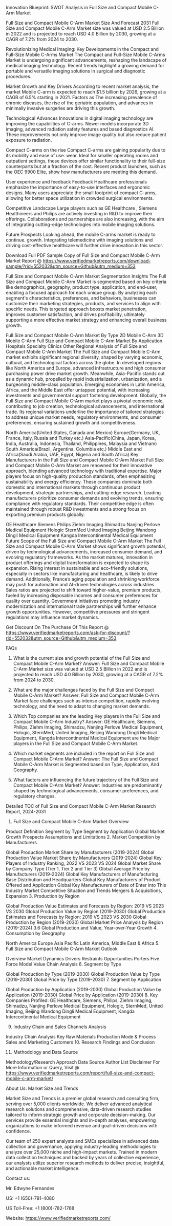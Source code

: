 Innovation Blueprint: SWOT Analysis in Full Size and Compact Mobile C-Arm Market


Full Size and Compact Mobile C-Arm Market Size And Forecast 2031
Full Size and Compact Mobile C-Arm Market size was valued at USD 2.5 Billion in 2022 and is projected to reach USD 4.0 Billion by 2030, growing at a CAGR of 7.2% from 2024 to 2030.

Revolutionizing Medical Imaging: Key Developments in the Compact and Full-Size Mobile C-Arms Market
The Compact and Full-Size Mobile C-Arms Market is undergoing significant advancements, reshaping the landscape of medical imaging technology. Recent trends highlight a growing demand for portable and versatile imaging solutions in surgical and diagnostic procedures.

Market Growth and Key Drivers
According to recent market analysis, the market Mobile C-arm is expected to reach $1.5 billion by 2026, growing at a CAGR of 6.5% starting in 2021. Factors as The increasing prevalence of chronic diseases, the rise of the geriatric population, and advances in minimally invasive surgeries are driving this growth.

Technological Advances
Innovations in digital imaging technology are improving the capabilities of C-arms. Newer models incorporate 3D imaging, advanced radiation safety features and based diagnostics AI. These improvements not only improve image quality but also reduce patient exposure to radiation.

Compact C-arms on the rise
Compact C-arms are gaining popularity due to its mobility and ease of use. wear. Ideal for smaller operating rooms and outpatient settings, these devices offer similar functionality to their full-size counterparts but at a fraction of the cost. Recent product launches, such as the OEC 9900 Elite, show how manufacturers are meeting this demand.

User experience and feedback
Feedback Healthcare professionals emphasize the importance of easy-to-use interfaces and ergonomic designs. Many users appreciate the small footprint of compact C-arms, allowing for better space utilization in crowded surgical environments.

Competitive Landscape
Large players such as GE Healthcare , Siemens Healthineers and Philips are actively investing in R&D to improve their offerings. Collaborations and partnerships are also increasing, with the aim of integrating cutting-edge technologies into mobile imaging solutions.

Future Prospects
Looking ahead, the mobile C-arms market is ready to continue. growth. Integrating telemedicine with imaging solutions and driving cost-effective healthcare will further drive innovation in this sector.

Download Full PDF Sample Copy of Full Size and Compact Mobile C-Arm Market Report @ https://www.verifiedmarketreports.com/download-sample/?rid=552032&utm_source=Github&utm_medium=353

Full Size and Compact Mobile C-Arm Market Segmentation Insights
The Full Size and Compact Mobile C-Arm Market is segmented based on key criteria like demographics, geography, product type, application, and end-user, enabling a focused approach for each unique group. By analyzing each segment's characteristics, preferences, and behaviors, businesses can customize their marketing strategies, products, and services to align with specific needs. This targeted approach boosts market penetration, improves customer satisfaction, and drives profitability, ultimately supporting a more effective market strategy and enhancing overall business growth.

Full Size and Compact Mobile C-Arm Market By Type
2D Mobile C-Arm
3D Mobile C-Arm
Full Size and Compact Mobile C-Arm Market By Application
Hospitals
Specialty Clinics
Other
Regional Analysis of Full Size and Compact Mobile C-Arm Market
The Full Size and Compact Mobile C-Arm market exhibits significant regional diversity, shaped by varying economic, cultural, and technological factors across the globe. In developed regions like North America and Europe, advanced infrastructure and high consumer purchasing power drive market growth. Meanwhile, Asia-Pacific stands out as a dynamic hub, propelled by rapid industrialization, urbanization, and a burgeoning middle-class population. Emerging economies in Latin America, Africa, and the Middle East offer untapped potential, with increasing investments and governmental support fostering development. Globally, the Full Size and Compact Mobile C-Arm market plays a pivotal economic role, contributing to job creation, technological advancements, and international trade. Its regional variations underline the importance of tailored strategies to address unique market needs, regulatory environments, and consumer preferences, ensuring sustained growth and competitiveness.

North America(United States, Canada and Mexico)
Europe(Germany, UK, France, Italy, Russia and Turkey etc.)
Asia-Pacific(China, Japan, Korea, India, Australia, Indonesia, Thailand, Philippines, Malaysia and Vietnam)
South America(Brazil, Argentina, Columbia etc.)
Middle East and Africa(Saudi Arabia, UAE, Egypt, Nigeria and South Africa)
Key Manufacturers in the Full Size and Compact Mobile C-Arm Market
Full Size and Compact Mobile C-Arm Market are renowned for their innovative approach, blending advanced technology with traditional expertise. Major players focus on high-quality production standards, often emphasizing sustainability and energy efficiency. These companies dominate both domestic and international markets through continuous product development, strategic partnerships, and cutting-edge research. Leading manufacturers prioritize consumer demands and evolving trends, ensuring compliance with regulatory standards. Their competitive edge is often maintained through robust R&D investments and a strong focus on exporting premium products globally.

GE Healthcare
Siemens
Philips
Ziehm Imaging
Shimadzu
Nanjing Perlove Medical Equipment
Hologic
SternMed
United Imaging
Beijing Wandong Dingli Medical Equipment
Kangda Intercontinental Medical Equipment
Future Scope of the Full Size and Compact Mobile C-Arm Market
The Full Size and Compact Mobile C-Arm Market shows significant growth potential, driven by technological advancements, increased consumer demand, and evolving regulatory frameworks. As the market matures, innovation in product offerings and digital transformation is expected to shape its expansion. Rising interest in sustainable and eco-friendly solutions, especially in sectors like manufacturing and healthcare, is likely to drive demand. Additionally, France’s aging population and shrinking workforce may push for automation and AI-driven technologies across industries. Sales ratios are projected to shift toward higher-value, premium products, fueled by increasing disposable incomes and consumer preferences for quality over quantity. Government initiatives promoting industry modernization and international trade partnerships will further enhance growth opportunities. However, competitive pressures and stringent regulations may influence market dynamics.

Get Discount On The Purchase Of This Report @ https://www.verifiedmarketreports.com/ask-for-discount/?rid=552032&utm_source=Github&utm_medium=353

FAQs
1. What is the current size and growth potential of the Full Size and Compact Mobile C-Arm Market?
Answer: Full Size and Compact Mobile C-Arm Market size was valued at USD 2.5 Billion in 2022 and is projected to reach USD 4.0 Billion by 2030, growing at a CAGR of 7.2% from 2024 to 2030.

2. What are the major challenges faced by the Full Size and Compact Mobile C-Arm Market?
Answer: Full Size and Compact Mobile C-Arm Market face challenges such as intense competition, rapidly evolving technology, and the need to adapt to changing market demands.

3. Which Top companies are the leading Key players in the Full Size and Compact Mobile C-Arm Industry?
Answer: GE Healthcare, Siemens, Philips, Ziehm Imaging, Shimadzu, Nanjing Perlove Medical Equipment, Hologic, SternMed, United Imaging, Beijing Wandong Dingli Medical Equipment, Kangda Intercontinental Medical Equipment are the Major players in the Full Size and Compact Mobile C-Arm Market.

4. Which market segments are included in the report on Full Size and Compact Mobile C-Arm Market?
Answer: The Full Size and Compact Mobile C-Arm Market is Segmented based on Type, Application, And Geography.

5. What factors are influencing the future trajectory of the Full Size and Compact Mobile C-Arm Market?
Answer: Industries are predominantly shaped by technological advancements, consumer preferences, and regulatory changes.

Detailed TOC of Full Size and Compact Mobile C-Arm Market Research Report, 2024-2031
1. Full Size and Compact Mobile C-Arm Market Overview

Product Definition
Segment by Type
Segment by Application
Global Market Growth Prospects
Assumptions and Limitations
2. Market Competition by Manufacturers

Global Production Market Share by Manufacturers (2019-2024)
Global Production Value Market Share by Manufacturers (2019-2024)
Global Key Players of Industry Ranking, 2022 VS 2023 VS 2024
Global Market Share by Company Type (Tier 1, Tier 2 and Tier 3)
Global Average Price by Manufacturers (2019-2024)
Global Key Manufacturers of Manufacturing Base Distribution and Headquarters
Global Key Manufacturers of Product Offered and Application
Global Key Manufacturers of Date of Enter into This Industry
Market Competitive Situation and Trends
Mergers & Acquisitions, Expansion
3. Production by Region

Global Production Value Estimates and Forecasts by Region: 2019 VS 2023 VS 2030
Global Production Value by Region (2019-2030)
Global Production Estimates and Forecasts by Region: 2019 VS 2023 VS 2030
Global Production by Region (2019-2030)
Global Market Price Analysis by Region (2019-2024) 3.6 Global Production and Value, Year-over-Year Growth
4. Consumption by Geography

North America
Europe
Asia Pacific
Latin America, Middle East & Africa
5. Full Size and Compact Mobile C-Arm Market Outlook

Overview
Market Dynamics
Drivers
Restraints
Opportunities
Porters Five Force Model
Value Chain Analysis 
6. Segment by Type

Global Production by Type (2019-2030)
Global Production Value by Type (2019-2030)
Global Price by Type (2019-2030)
7. Segment by Application

Global Production by Application (2019-2030)
Global Production Value by Application (2019-2030)
Global Price by Application (2019-2030)
8. Key Companies Profiled: GE Healthcare, Siemens, Philips, Ziehm Imaging, Shimadzu, Nanjing Perlove Medical Equipment, Hologic, SternMed, United Imaging, Beijing Wandong Dingli Medical Equipment, Kangda Intercontinental Medical Equipment

9. Industry Chain and Sales Channels Analysis

Industry Chain Analysis
Key Raw Materials
Production Mode & Process
Sales and Marketing
Customers
10. Research Findings and Conclusion

11. Methodology and Data Source

Methodology/Research Approach
Data Source
Author List
Disclaimer
For More Information or Query, Visit @ https://www.verifiedmarketreports.com/report/full-size-and-compact-mobile-c-arm-market/

About Us: Market Size and Trends

Market Size and Trends is a premier global research and consulting firm, serving over 5,000 clients worldwide. We deliver advanced analytical research solutions and comprehensive, data-driven research studies tailored to inform strategic growth and corporate decision-making. Our services provide essential insights and in-depth analyses, empowering organizations to make informed revenue and goal-driven decisions with confidence.

Our team of 250 expert analysts and SMEs specializes in advanced data collection and governance, applying industry-leading methodologies to analyze over 25,000 niche and high-impact markets. Trained in modern data collection techniques and backed by years of collective experience, our analysts utilize superior research methods to deliver precise, insightful, and actionable market intelligence.

Contact us:

Mr. Edwyne Fernandes

US: +1 (650)-781-4080

US Toll-Free: +1 (800)-782-1768

Website: https://www.verifiedmarketreports.com/
